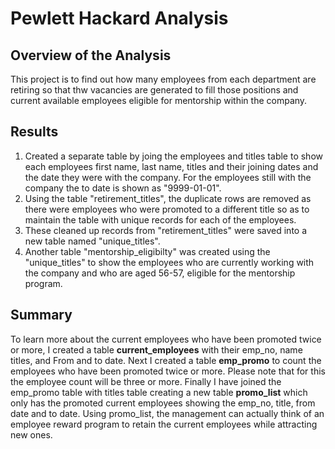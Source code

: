 # Pewlett Hackard Analysis

## Overview of the Analysis
This project is to find out how many employees from each department are retiring so that thw vacancies are generated to fill those positions and current available employees eligible for mentorship within the company.

## Results
1. Created a separate table by joing the employees and titles table to show each employees first name, last name, titles and their joining dates and the date they were with the company. For the employees still with the company the to date is shown as "9999-01-01".
2. Using the table "retirement_titles", the duplicate rows are removed as there were employees who were promoted to a different title so as to maintain the table with unique records for each of the employees.
3. These cleaned up records from "retirement_titles" were saved into a new table named "unique_titles".
4. Another table "mentorship_eligibilty" was created using the "unique_titles" to show the employees who are currently working with the company and who are aged 56-57, eligible for the mentorship program.

## Summary
To learn more about the current employees who have been promoted twice or more, I created a table **current_employees** with their emp_no, name titles, and From and to date. 
Next I created a table **emp_promo** to count the employees who have been promoted twice or more. Please note that for this the employee count will be three or more.
Finally I have joined the emp_promo table with titles table creating a new table **promo_list** which only has the promoted current employees showing the emp_no, title, from date and to date.
Using promo_list, the management can actually think of an employee reward program to retain the current employees while attracting new ones.
